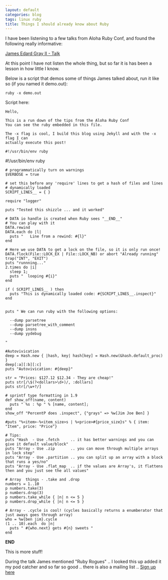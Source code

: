 ```yaml
---
layout: default
categories: blog
tags: linux ruby
title: Things I should already know about Ruby
---
```


I have been listening to a few talks from Aloha Ruby Conf, and found the 
following really informative:

[James Edard Gray II - Talk](http://www.youtube.com/watch?v=aBgnlBoIkVM)

At this point I have not listen the whole thing, but so far it is has been
a lesson in how little I know.

Below is a script that demos some of things James talked about, run it like so (if you named it demo.out):

    ruby -x demo.out

Script here:

    Hello,
    
    This is a run down of the tips from the Aloha Ruby Conf
    You can see the ruby embedded in this file.

    The -x flag is cool, I build this blog using Jekyll and with the -x flag I can
    actually execute this post!
    
    #!/usr/bin/env ruby

#!/usr/bin/env ruby
    
    # programmatically turn on warnings
    $VERBOSE = true
    
    # set this before any 'require' lines to get a hash of files and lines
    # dynamically loaded
    SCRIPT_LINES__ = { }
    
    require "logger"
    
    puts "Tested this shizzle ... and it worked"
    
    # DATA io handle is created when Ruby sees "__END__"
    # You can play with it
    DATA.rewind
    DATA.each do |l|
      puts "   Line from a rewind: #{l}"
    end
    
    # Here we use DATA to get a lock on the file, so it is only run once!
    DATA.flock(File::LOCK_EX | File::LOCK_NB) or abort "Already running"
    trap("INT", "EXIT")
    puts "runnning..."
    2.times do |i|
      sleep 1;
      puts "  looping #{i}"
    end
    
    if ( SCRIPT_LINES__ ) then
      puts "This is dynamically loaded code: #{SCRIPT_LINES__.inspect}"
    end
    
    
    puts " We can run ruby with the following options:
    
      --dump parsetree
      --dump parsetree_with_comment
      --dump insns
      --dump yydebug
    
    "
    
    #Autovivication
    deep = Hash.new { |hash, key| hash[key] = Hash.new(&hash.default_proc) }
    deep[:a][:b][:c]
    puts "Autovivication: #{deep}"
    
    str = "Prices: $127.12 $12.34 - They are cheap!"
    puts str[/\$(?<dollars>\d+)/, :dollars]
    puts str[/\w+?/]
    
    # sprintf type formatting in 1.9
    def show_off(name, content)
      puts " %s : %p " % [name, content];
    end
    show_off "PercentP does .inspect", {"grays" => %w[Jim Joe Ben] }
    
    #puts "%<item>-%<item_size>s | %<price>#{price_size}s" % { item: "Item", price: "Price"}

    # Tips:
    puts "Hash  - Use .fetch     .. it has better warnings and you can give it default value/block"
    puts "Array - Use .zip       .. you can move through multiple arrays in lock step"
    puts "Array - Use .partition .. you can split up an array with a block that runs a yes/no"
    puts "Array - Use .flat_map  .. if the values are Array's, it flattens then and you just see the all values"

    # Array  things - .take and .drop
    numbers = 1..10
    p numbers.take(3)
    p numbers.drop(3)
    p numbers.take_while { |n| n <= 5 }
    p numbers.drop_while { |n| n <= 5 }

    # Array - .cycle is cool! (cycles basically returns a enumberator that just aways goes through array)
    who = %w{ben jim}.cycle
    (1 .. 10).each  do |n|
      puts " #{who.next} gets #{n} sweets "
    end
    
__END__


This is more stuff!



  During the talk James mentioned "Ruby Rogues" .. I looked this up added it my pod catcher and so far so good ..
  there is also a mailing list .. [Sign up here](http://parlay.rubyrogues.com/?lrRef=vk357)
